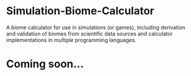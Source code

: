 # Simulation-Biome-Calculator
A biome calculator for use in simulations (or games), including derivation and validation of biomes from scientific data sources and calculator implementations in multiple programming languages.

# Coming soon...
